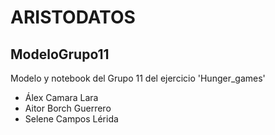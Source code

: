 # ARISTODATOS
## ModeloGrupo11
Modelo y notebook del Grupo 11 del ejercicio 'Hunger_games'
* Álex Camara Lara
* Aitor Borch Guerrero 
* Selene Campos Lérida
